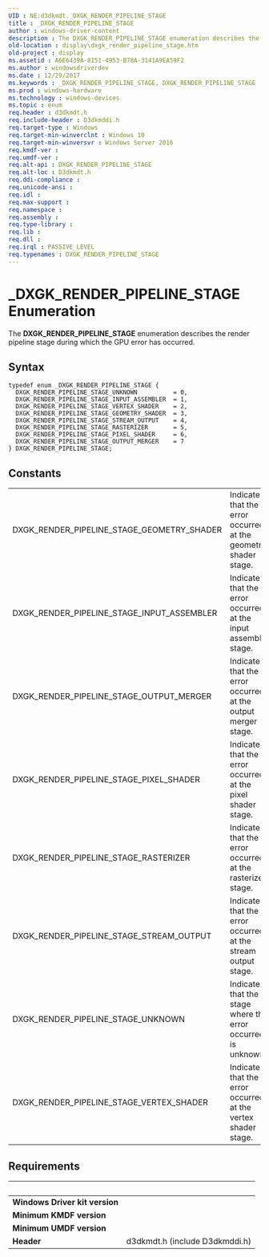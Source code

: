```yaml
---
UID : NE:d3dkmdt._DXGK_RENDER_PIPELINE_STAGE
title : _DXGK_RENDER_PIPELINE_STAGE
author : windows-driver-content
description : The DXGK_RENDER_PIPELINE_STAGE enumeration describes the render pipeline stage during which the GPU error has occurred.
old-location : display\dxgk_render_pipeline_stage.htm
old-project : display
ms.assetid : A6E6439A-8151-4953-B78A-3141A9EA59F2
ms.author : windowsdriverdev
ms.date : 12/29/2017
ms.keywords : _DXGK_RENDER_PIPELINE_STAGE, DXGK_RENDER_PIPELINE_STAGE
ms.prod : windows-hardware
ms.technology : windows-devices
ms.topic : enum
req.header : d3dkmdt.h
req.include-header : D3dkmddi.h
req.target-type : Windows
req.target-min-winverclnt : Windows 10
req.target-min-winversvr : Windows Server 2016
req.kmdf-ver : 
req.umdf-ver : 
req.alt-api : DXGK_RENDER_PIPELINE_STAGE
req.alt-loc : D3dkmdt.h
req.ddi-compliance : 
req.unicode-ansi : 
req.idl : 
req.max-support : 
req.namespace : 
req.assembly : 
req.type-library : 
req.lib : 
req.dll : 
req.irql : PASSIVE_LEVEL
req.typenames : DXGK_RENDER_PIPELINE_STAGE
---
```


# _DXGK_RENDER_PIPELINE_STAGE Enumeration
The <b>DXGK_RENDER_PIPELINE_STAGE</b> enumeration describes the render pipeline stage during which the GPU error has occurred.

## Syntax
````
typedef enum _DXGK_RENDER_PIPELINE_STAGE { 
  DXGK_RENDER_PIPELINE_STAGE_UNKNOWN          = 0,
  DXGK_RENDER_PIPELINE_STAGE_INPUT_ASSEMBLER  = 1,
  DXGK_RENDER_PIPELINE_STAGE_VERTEX_SHADER    = 2,
  DXGK_RENDER_PIPELINE_STAGE_GEOMETRY_SHADER  = 3,
  DXGK_RENDER_PIPELINE_STAGE_STREAM_OUTPUT    = 4,
  DXGK_RENDER_PIPELINE_STAGE_RASTERIZER       = 5,
  DXGK_RENDER_PIPELINE_STAGE_PIXEL_SHADER     = 6,
  DXGK_RENDER_PIPELINE_STAGE_OUTPUT_MERGER    = 7
} DXGK_RENDER_PIPELINE_STAGE;
````

## Constants

<table>

<tr>
<td>DXGK_RENDER_PIPELINE_STAGE_GEOMETRY_SHADER</td>
<td>Indicates that the error occurred at the geometry shader stage.</td>
</tr>

<tr>
<td>DXGK_RENDER_PIPELINE_STAGE_INPUT_ASSEMBLER</td>
<td>Indicates that the error occurred at the input assembler stage.</td>
</tr>

<tr>
<td>DXGK_RENDER_PIPELINE_STAGE_OUTPUT_MERGER</td>
<td>Indicates that the error occurred at the output merger stage.</td>
</tr>

<tr>
<td>DXGK_RENDER_PIPELINE_STAGE_PIXEL_SHADER</td>
<td>Indicates that the error occurred at the pixel shader stage.</td>
</tr>

<tr>
<td>DXGK_RENDER_PIPELINE_STAGE_RASTERIZER</td>
<td>Indicates that the error occurred at the rasterizer stage.</td>
</tr>

<tr>
<td>DXGK_RENDER_PIPELINE_STAGE_STREAM_OUTPUT</td>
<td>Indicates that the error occurred at the stream output stage.</td>
</tr>

<tr>
<td>DXGK_RENDER_PIPELINE_STAGE_UNKNOWN</td>
<td>Indicates that the stage where the error occurred is unknown.</td>
</tr>

<tr>
<td>DXGK_RENDER_PIPELINE_STAGE_VERTEX_SHADER</td>
<td>Indicates that the error occurred at the vertex shader stage.</td>
</tr>
</table>


## Requirements
| &nbsp; | &nbsp; |
| ---- |:---- |
| **Windows Driver kit version** |  |
| **Minimum KMDF version** |  |
| **Minimum UMDF version** |  |
| **Header** | d3dkmdt.h (include D3dkmddi.h) |